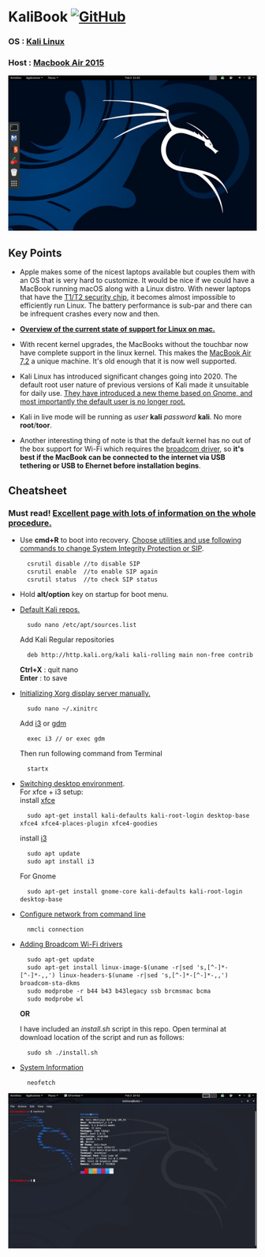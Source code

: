 # KaliBook [![GitHub](https://img.shields.io/github/license/ronitrex/KaliBook)](./LICENSE)

### OS : [Kali Linux](https://www.kali.org/)  
### Host : [Macbook Air 2015](https://everymac.com/systems/apple/macbook-air/specs/macbook-air-core-i7-2.2-13-early-2015-specs.html)

![](./images/kaliOS2020.png)


## Key Points

* Apple makes some of the nicest laptops available but couples them with an OS that is very hard to customize. It would be nice if we could have a MacBook running macOS along with a Linux distro. With newer laptops that have the [T1/T2 security chip](https://threatpost.com/apple-modernizes-its-hardware-security-with-t2/138904/), it becomes almost impossible to efficiently run Linux. The battery performance is sub-par and there can be infrequent crashes every now and then.

* [**Overview of the current state of support for Linux on mac.**](https://github.com/Dunedan/mbp-2016-linux)

* With recent kernel upgrades, the MacBooks without the touchbar now have complete support in the linux kernel. This makes the [MacBook Air 7,2](https://igotoffer.com/apple/macbook-air-7-2) a unique machine. It's old enough that it is now well supported.
* Kali Linux has introduced significant changes going into 2020. The default root user nature of previous versions of Kali made it unsuitable for daily use. [They have introduced a new theme based on Gnome, and most importantly the default user is no longer root.](https://www.kali.org/news/kali-default-non-root-user/)
* Kali in live mode will be running as *user* **kali** *password* **kali**. No more **root**/**toor**.
* Another interesting thing of note is that the default kernel has no out of the box support for Wi-Fi which requires the [broadcom driver](https://packages.debian.org/buster/broadcom-sta-common), so **it's best if the MacBook can be connected to the internet via USB tethering or USB to Ehernet before installation begins**.

## Cheatsheet

### Must read! [Excellent page with lots of information on the whole procedure.](https://www.kali.org/docs/base-images/kali-linux-dual-boot-kali-on-mac-hardware/)


* Use **cmd+R** to boot into recovery. [Choose utilities and use following commands to change System Integrity Protection or SIP](https://support.intego.com/hc/en-us/articles/115003523252-How-to-Disable-System-Integrity-Protection-SIP-).
 
		csrutil disable //to disable SIP
		csrutil enable  //to enable SIP again
		csrutil status  //to check SIP status
 
* Hold **alt/option** key on startup for boot menu.
* [Default Kali repos.](https://www.kali.org/docs/general-use/kali-linux-sources-list-repositories/)

		sudo nano /etc/apt/sources.list

	Add Kali Regular repositories
	
		deb http://http.kali.org/kali kali-rolling main non-free contrib
	**Ctrl+X** : quit nano  
	**Enter** : to save 

* [Initializing Xorg display server manually.](https://faq.i3wm.org/question/6126/how-do-i-start-i3/index.html)
		
		sudo nano ~/.xinitrc
	
	Add [i3](https://i3wm.org/) or [gdm](https://help.gnome.org/admin/gdm/3.26/overview.html.en)
	
		exec i3 // or exec gdm
		
	Then run following command from Terminal
	
		startx
	
	
* [Switching desktop environment](https://gist.github.com/jayluxferro/5cb6ee45726bd30264918df2b0553b70).  
	For xfce + i3 setup:  
	install [xfce](https://www.xfce.org/)
	
	 	sudo apt-get install kali-defaults kali-root-login desktop-base xfce4 xfce4-places-plugin xfce4-goodies
	
	install [i3](https://www.maketecheasier.com/install-use-i3-window-manager-ubuntu/)
	
		sudo apt update
		sudo apt install i3
	
	For Gnome
	
	 	sudo apt-get install gnome-core kali-defaults kali-root-login desktop-base

* [Configure network from command line](https://developer.gnome.org/NetworkManager/unstable/nmcli-examples.html)

		nmcli connection

* [Adding Broadcom Wi-Fi drivers](https://wiki.debian.org/wl)

		sudo apt-get update
		sudo apt-get install linux-image-$(uname -r|sed 's,[^-]*-[^-]*-,,') linux-headers-$(uname -r|sed 's,[^-]*-[^-]*-,,') broadcom-sta-dkms
		sudo modprobe -r b44 b43 b43legacy ssb brcmsmac bcma
		sudo modprobe wl

	**OR**
	
	I have included an *install.sh* script in this repo. Open terminal at download location of the script and run as follows:
	
		sudo sh ./install.sh
	
* [System Information](https://github.com/dylanaraps/neofetch)

		neofetch

![](./images/neofetchKaliOS2020.png)


